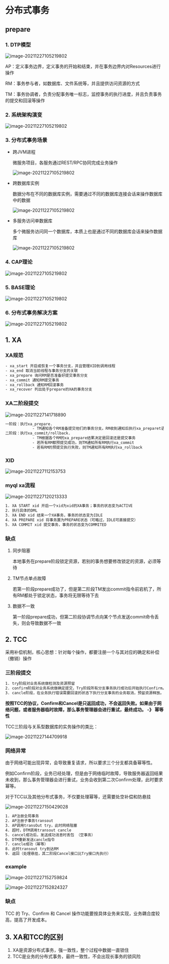 # 分布式事务

## prepare

### 1. DTP模型

![image-20211227105219802](./images/1.png)

AP：定义事务边界，定义事务的开始和结束，并在事务边界内对Resources进行操作

RM：事务参与者，如数据库、文件系统等，并且提供访问资源的方式

TM：事务协调者，负责分配事务唯一标志，监控事务的执行进度，并且负责事务的提交和回滚等操作

### 2. 系统架构演变

![image-20211227105219802](./images/9.png)

### 3. 分布式事务场景

- 跨JVM进程

  微服务项目，各服务通过REST/RPC协同完成业务操作

  ![image-20211227105219802](./images/10.png)

- 跨数据库实例

  数据分布在不同的数据库实例，需要通过不同的数据库连接会话来操作数据库中的数据

  ![image-20211227105219802](./images/11.png)

- 多服务访问单数据库

  多个微服务访问同一个数据库，本质上也是通过不同的数据库会话来操作数据库

  ![image-20211227105219802](./images/12.png)

### 4. CAP理论

![image-20211227105219802](./images/13.png)

### 5. BASE理论

![image-20211227105219802](./images/14.png)

### 6. 分布式事务解决方案

![image-20211227105219802](./images/15.png)

## 

## 1. XA

### XA规范

```tex
- xa_start 开启或恢复一个事务分支，并且管理XID到调用线程
- xa_end 取消当前线程与事务分支的关联
- xa_prepare 询问RM是否准备好提交事务分支
- xa_commit 通知RM提交事务
- xa_rollback 通知RM回滚事务
- xa_recover 列出处于prepare的XA的事务分支
```

### XA二阶段提交

![image-20211227141718890](./images/2.png)

```tex
一阶段：执行xa_prepare.
			- TM通知各个RM准备提交他们的事务分支。RM收到通知后执行xa_preparet语句
二阶段：执行xa_commit/rollback.
			- TM根据各个RM的xa_prepare结果决定是回滚还是提交事务
			- 若所有RM都预提交成功，则TM通知所有RM执行xa_commit
			- 若有RM的预提交执行失败，则TM通知所有RM执行xa_rollback
```

### XID

![image-20211227112153753](./images/3.png)

### myql xa流程

![image-20211227120213333](./images/4.png)

```tex
1. XA START xid 开启一个xid为xid的XA事务；事务的状态变为ACTIVE
2. 执行具体的DML
3. XA END xid 结束一个XA事务，事务的状态变为IDLE
4. XA PREPARE xid 将事务置为PREPARE状态（可略过，IDLE可直接提交）
5. XA COMMIT xid 提交事务，事务的状态变为COMMITED
```

### 缺点

1. 同步阻塞

   本地事务在prepare阶段锁定资源，若别的事务想要修改锁定的资源，必须等待

2. TM节点单点故障

   若第一阶段prepare成功了，但是第二阶段TM发出commit指令前宕机了，所有RM都处于锁定状态，事务将无限等待下去

3. 数据不一致

   第一阶段prepare成功，但第二阶段协调节点向某个节点发送commit命令丢失，则会导致数据不一致

## 2. TCC

采用补偿机制，核心思想：针对每个操作，都要注册一个与其对应的确定和补偿（撤销）操作

### 三阶段提交

```tex
1. try阶段对业务系统做检测及资源预留
2. confirm阶段对业务系统做确定提交，Try阶段所有分支事务执行成功后开始执行Confirm。通常情况下，采用TCC则认为Confirm阶段是不会出错的
3. cancle阶段，在业务执行错误需要回滚的状态下执行分支事务的业务取消，预留资源释放。通常情况下，采用TCC则认为Cancel阶段也是一定成功的。若Cancel阶段真的出错了，需引入重试机制或人工处理。
```

**按照TCC的协议，Confirm和Cancel是只返回成功，不会返回失败。如果由于网络问题，或者服务器临时故障，那么事务管理器会进行重试，最终成功。 -》 幂等性**

TCC三阶段与关系型数据库的实务操作的类比：

![image-20211227144709918](./images/5.png)

### 网络异常

由于网络可能出现异常，会导致重复请求，所以要求三个分支都具备幂等性。

例如Confirm阶段，业务已经处理，但是由于网络临时故障，导致服务器返回结果未收到，那么事务管理器会进行重试，业务会收到第二次Confirm处理，此时要求幂等。

对于TCC以及其他分布式事务，不仅要处理幂等，还需要处空补偿和防悬挂

![image-20211227150429028](./images/6.png)

```tex
1. AP注册全局事务
2. AP注册子事务transout
3. AP调用transOut try，此时网络阻塞
4. 超时，DTM调用transout cancle
5. cancel成功后，发送成功消息时丢包 （空事务）
6. DTM重新发送cancle指令
7. cancle成功（幂等）
8. 此时transout try到达RM
9. 返回（处理悬挂，其二阶段Cancel接口比Try接口先执行）
```

### example

![image-20211227152759824](./images/7.png)

![image-20211227152824327](./images/8.png)

### 缺点

TCC 的 Try、Confirm 和 Cancel 操作功能要按具体业务来实现，业务耦合度较高，提高了开发成本。



## 3. XA和TCC的区别

1. XA是资源分布式事务，强一致性，整个过程中数据一直锁住
2. TCC是业务的分布式事务，最终一致性，不会出现长事务的锁风险
